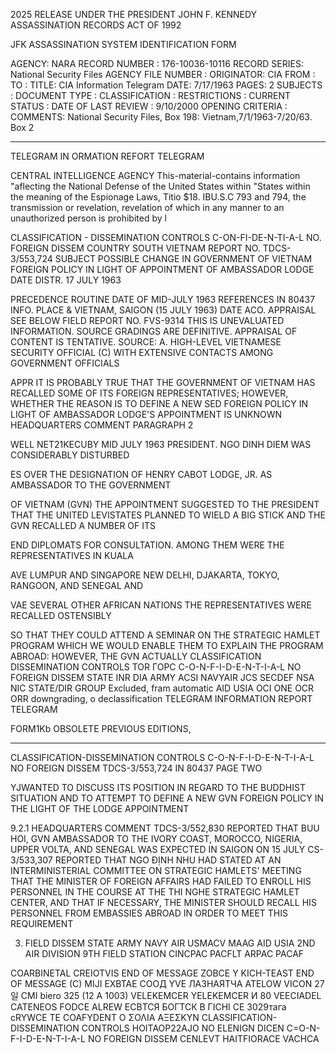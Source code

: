 2025 RELEASE UNDER THE PRESIDENT JOHN F. KENNEDY ASSASSINATION RECORDS ACT OF 1992

JFK ASSASSINATION SYSTEM
IDENTIFICATION FORM

AGENCY: NARA
RECORD NUMBER : 176-10036-10116
RECORD SERIES: National Security Files
AGENCY FILE NUMBER :
ORIGINATOR: CIA
FROM :
TO :
TITLE: CIA Information Telegram
DATE: 7/17/1963
PAGES: 2
SUBJECTS :
DOCUMENT TYPE :
CLASSIFICATION :
RESTRICTIONS :
CURRENT STATUS :
DATE OF LAST REVIEW : 9/10/2000
OPENING CRITERIA :
COMMENTS: National Security Files, Box 198: Vietnam,7/1/1963-7/20/63. Box 2

---

TELEGRAM IN ORMATION REFORT TELEGRAM

CENTRAL INTELLIGENCE AGENCY
This-material-contains information "aflecting the National Defense of the United States within "States within the meaning of the Espionage Laws, Titio $18. IBU.S.C
793 and 794, the transmission or revelation, revelation of which in any manner to an unauthorized person is prohibited by l

CLASSIFICATION - DISSEMINATION CONTROLS
C-ON-FI-DE-N-TI-A-L
NO. FOREIGN DISSEM
COUNTRY SOUTH VIETNAM
REPORT NO. TDCS-3/553,724
SUBJECT POSSIBLE CHANGE IN GOVERNMENT OF
VIETNAM FOREIGN POLICY IN LIGHT OF
APPOINTMENT OF AMBASSADOR LODGE
DATE DISTR. 17 JULY 1963

PRECEDENCE ROUTINE
DATE OF MID-JULY 1963
REFERENCES IN 80437
INFO.
PLACE & VIETNAM, SAIGON (15 JULY 1963)
DATE ACO.
APPRAISAL SEE BELOW
FIELD REPORT NO. FVS-9314
THIS IS UNEVALUATED INFORMATION. SOURCE GRADINGS ARE DEFINITIVE. APPRAISAL OF CONTENT IS TENTATIVE.
SOURCE: A. HIGH-LEVEL VIETNAMESE SECURITY OFFICIAL (C) WITH EXTENSIVE CONTACTS AMONG
GOVERNMENT OFFICIALS

APPR IT IS PROBABLY TRUE THAT THE GOVERNMENT OF VIETNAM HAS RECALLED SOME OF ITS
FOREIGN REPRESENTATIVES; HOWEVER, WHETHER THE REASON IS TO DEFINE A NEW
SED FOREIGN POLICY IN LIGHT OF AMBASSADOR LODGE'S APPOINTMENT IS UNKNOWN
HEADQUARTERS COMMENT PARAGRAPH 2

WELL NET21KECUBY MID JULY 1963 PRESIDENT. NGO DINH DIEM WAS CONSIDERABLY DISTURBED

ES OVER THE DESIGNATION OF HENRY CABOT LODGE, JR. AS AMBASSADOR TO THE GOVERNMENT

OF VIETNAM (GVN) THE APPOINTMENT SUGGESTED TO THE PRESIDENT THAT THE UNITED
LEVISTATES PLANNED TO WIELD A BIG STICK AND THE GVN RECALLED A NUMBER OF ITS

END DIPLOMATS FOR CONSULTATION. AMONG THEM WERE THE REPRESENTATIVES IN KUALA

AVE LUMPUR AND SINGAPORE NEW DELHI, DJAKARTA, TOKYO, RANGOON, AND SENEGAL AND

VAE SEVERAL OTHER AFRICAN NATIONS THE REPRESENTATIVES WERE RECALLED OSTENSIBLY

SO THAT THEY COULD ATTEND A SEMINAR ON THE STRATEGIC HAMLET PROGRAM WHICH
WE WOULD ENABLE THEM TO EXPLAIN THE PROGRAM ABROAD: HOWEVER, THE GVN ACTUALLY
CLASSIFICATION DISSEMINATION CONTROLS TOR ГОРС
C-O-N-F-I-D-E-N-T-I-A-L NO FOREIGN DISSEM
STATE INR DIA ARMY ACSI NAVYAIR JCS SECDEF NSA NIC
STATE/DIR
GROUP
Excluded, fram automatic
AID USIA OCI ONE OCR
ORR
downgrading, o
declassification
TELEGRAM INFORMATION REPORT TELEGRAM

FORM1Kb OBSOLETE PREVIOUS EDITIONS,

---

CLASSIFICATION-DISSEMINATION CONTROLS
C-O-N-F-I-D-E-N-T-I-A-L NO FOREIGN DISSEM TDCS-3/553,724 IN 80437
PAGE TWO

YJWANTED TO DISCUSS ITS POSITION IN REGARD TO THE BUDDHIST SITUATION AND TO
ATTEMPT TO DEFINE A NEW GVN FOREIGN POLICY IN THE LIGHT OF THE LODGE
ΑΡΡΟΙΝΤΜΕNT

9.2.1 HEADQUARTERS COMMENT TDCS-3/552,830 REPORTED THAT BUU HOI, GVN
AMBASSADOR TO THE IVORY COAST, MOROCCO, NIGERIA, UPPER VOLTA, AND SENEGAL
WAS EXPECTED IN SAIGON ON 15 JULY CS-3/533,307 REPORTED THAT NGO ĐỊNH NHU
HAD STATED AT AN INTERMINISTERIAL COMMITTEE ON STRATEGIC HAMLETS' MEETING
THAT THE MINISTER OF FOREIGN AFFAIRS HAD FAILED TO ENROLL HIS PERSONNEL IN
THE COURSE AT THE THI NGHE STRATEGIC HAMLET CENTER, AND THAT IF NECESSARY,
THE MINISTER SHOULD RECALL HIS PERSONNEL FROM EMBASSIES ABROAD IN ORDER TO
MEET THIS REQUIREMENT

3. FIELD DISSEM STATE ARMY NAVY AIR USMACV MAAG AID USIA
2ND AIR DIVISION 9TH FIELD STATION CINCPAC PACFLT ARPAC PACAF

COARBINETAL CREIOTVIS END OF MESSAGE
ZOBCE Y KICH-TEAST 
 END OF MESSAGE (C) MIJI EXВТАЕ СООД
YVE
ЛАЗНАЯТЧА ATELOW VICON
27일
СMI
biero 325
(12 A 1003)
VELEKEMCER
YELEKEMCER
И 80
VEECIADEL CATENEOS FODCE
ALREW ECBТСЯ БОГТСК В ГІСНІ СЕ
3029тага сRYWCE TE COAFYDENT O
ΣΟΛΙΑ ΑΞΕΣΚΥΝ
CLASSIFICATION-DISSEMINATION CONTROLS
HOITAOP22AJO
NO ELENIGN DICEN
C=O-N-F-I-D-E-N-T-I-A-L NO FOREIGN DISSEM
CENLEVT HAITFIORACE VACHCA

